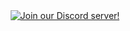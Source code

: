 <div align="center">
  <a href="http://discord.gg/pjsdJp96mY">
    <img src="https://invidget.switchblade.xyz/pjsdJp96mY" alt="Join our Discord server!">
  </a>
</div>

